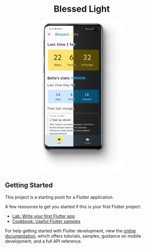 <h1 align=center> Blessed Light </h1>

<p align="center">
  <img src="https://github.com/AfricanBongo/blessedlight/blob/master/images/dayAndNight.png" height="496"/>
</p>



## Getting Started

This project is a starting point for a Flutter application.

A few resources to get you started if this is your first Flutter project:

- [Lab: Write your first Flutter app](https://docs.flutter.dev/get-started/codelab)
- [Cookbook: Useful Flutter samples](https://docs.flutter.dev/cookbook)

For help getting started with Flutter development, view the
[online documentation](https://docs.flutter.dev/), which offers tutorials,
samples, guidance on mobile development, and a full API reference.

